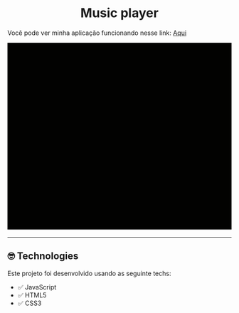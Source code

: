<h1 align="center">
Music player
</h1>

<p>Você pode ver minha aplicação funcionando nesse link: <a href="https://gabrielruivo.github.io/player/" target="blank" >Aqui</a></p>

<div align="center">
  <img src="./assets/gifs/gifplayer.gif" alt="demo-web" height="420" >
</div>

<hr>

## 🤓 Technologies 

Este projeto foi desenvolvido usando as seguinte techs: 

- ✅ JavaScript 
- ✅ HTML5
- ✅ CSS3

